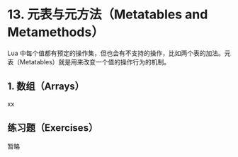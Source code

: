 # 13. 元表与元方法（Metatables and Metamethods）

Lua 中每个值都有预定的操作集，但也会有不支持的操作，比如两个表的加法。元表（Metatables）就是用来改变一个值的操作行为的机制。


## 1. 数组（Arrays）

xx

## 练习题（Exercises）

暂略
